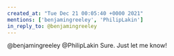 ```yaml
---
created_at: "Tue Dec 21 00:05:40 +0000 2021"
mentions: ['benjamingreeley', 'PhilipLakin']
in_reply_to: @benjamingreeley
---
```


@benjamingreeley @PhilipLakin Sure. Just let me know!